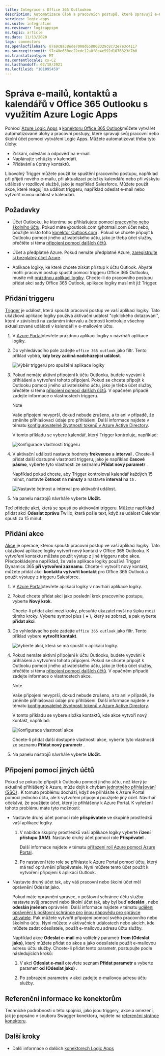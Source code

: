 ```yaml
---
title: Integrace s Office 365 Outlookem
description: Automatizace úloh a pracovních postupů, které spravují e-maily, kontakty a kalendáře v Office 365 Outlooku pomocí Azure Logic Apps
services: logic-apps
ms.suite: integration
ms.reviewer: logicappspm
ms.topic: article
ms.date: 11/13/2020
tags: connectors
ms.openlocfilehash: 87a9c8a38ede7008d658068329c8c72e7e3c4117
ms.sourcegitcommit: 97c48e630ec22edc12a0f8e4e592d1676323d7b0
ms.translationtype: MT
ms.contentlocale: cs-CZ
ms.lasthandoff: 02/18/2021
ms.locfileid: "101095459"
---
```

# <a name="manage-email-contacts-and-calendars-in-office-365-outlook-by-using-azure-logic-apps"></a>Správa e-mailů, kontaktů a kalendářů v Office 365 Outlooku s využitím Azure Logic Apps

Pomocí [Azure Logic Apps](../logic-apps/logic-apps-overview.md) a [konektoru Office 365 Outlook](/connectors/office365connector/)můžete vytvářet automatizované úlohy a pracovní postupy, které spravují svůj pracovní nebo školní účet pomocí vytváření Logic Apps. Můžete automatizovat třeba tyto úlohy:

* Získání, odeslání a odpověď na e-mail.
* Naplánujte schůzky v kalendáři.
* Přidávání a úpravy kontaktů.

Libovolný Trigger můžete použít ke spuštění pracovního postupu, například při přijetí nového e-mailu, při aktualizaci položky kalendáře nebo při výskytu události v rozdílové službě, jako je například Salesforce. Můžete použít akce, které reagují na událost triggeru, například odeslat e-mail nebo vytvořit novou událost v kalendáři.

## <a name="prerequisites"></a>Požadavky

* Účet Outlooku, ke kterému se přihlašujete pomocí [pracovního nebo školního účtu](https://www.office.com/). Pokud máte @outlook.com @hotmail.com účet nebo, použijte místo toho [konektor Outlook.com](../connectors/connectors-create-api-outlook.md) . Pokud se chcete připojit k Outlooku pomocí jiného uživatelského účtu, jako je třeba účet služby, přečtěte si téma [připojení pomocí dalších účtů](#connect-using-other-accounts).

* Účet a předplatné Azure. Pokud nemáte předplatné Azure, [zaregistrujte si bezplatný účet Azure](https://azure.microsoft.com/free/?WT.mc_id=A261C142F).

* Aplikace logiky, ke které chcete získat přístup k účtu Outlook. Abyste mohli pracovní postup spustit pomocí triggeru Office 365 Outlooku, musíte mít [prázdnou aplikaci logiky](../logic-apps/quickstart-create-first-logic-app-workflow.md). Chcete-li do pracovního postupu přidat akci sady Office 365 Outlook, aplikace logiky musí mít již Trigger.

## <a name="add-a-trigger"></a>Přidání triggeru

[Trigger](../logic-apps/logic-apps-overview.md#logic-app-concepts) je událost, která spouští pracovní postup ve vaší aplikaci logiky. Tato ukázková aplikace logiky používá aktivační událost "cyklického dotazování", která v závislosti na zadaném intervalu a četnosti kontroluje všechny aktualizované události v kalendáři v e-mailovém účtu.

1. V [Azure Portal](https://portal.azure.com)otevřete prázdnou aplikaci logiky v návrháři aplikace logiky.

1. Do vyhledávacího pole zadejte `office 365 outlook` jako filtr. Tento příklad vybírá, **kdy brzy začíná nadcházející událost**.
   
   ![Výběr triggeru pro spuštění aplikace logiky](./media/connectors-create-api-office365-outlook/office365-trigger.png)

1. Pokud nemáte aktivní připojení k účtu Outlooku, budete vyzváni k přihlášení a vytvoření tohoto připojení. Pokud se chcete připojit k Outlooku pomocí jiného uživatelského účtu, jako je třeba účet služby, přečtěte si téma [připojení pomocí dalších účtů](#connect-using-other-accounts). V opačném případě zadejte informace o vlastnostech triggeru.

   > [!NOTE]
   > Vaše připojení nevyprší, dokud nebude zrušeno, a to ani v případě, že změníte přihlašovací údaje pro přihlášení. Další informace najdete v tématu [konfigurovatelné životnosti tokenů v Azure Active Directory](../active-directory/develop/active-directory-configurable-token-lifetimes.md).

   V tomto příkladu se vybere kalendář, který Trigger kontroluje, například:

   ![Konfigurace vlastností triggeru](./media/connectors-create-api-office365-outlook/select-calendar.png)

1. V aktivační události nastavte hodnoty **frekvence** a **interval** . Chcete-li přidat další dostupné vlastnosti triggeru, jako je například **časové pásmo**, vyberte tyto vlastnosti ze seznamu **Přidat nový parametr** .

   Například pokud chcete, aby Trigger kontroloval kalendář každých 15 minut, nastavte **četnost** na **minuty** a nastavte **interval** na `15` . 

   ![Nastavte četnost a interval pro aktivační událost.](./media/connectors-create-api-office365-outlook/calendar-settings.png)

1. Na panelu nástrojů návrháře vyberte **Uložit**.

Teď přidejte akci, která se spustí po aktivování triggeru. Můžete například přidat akci **Odeslat zprávu** Twilio, která pošle text, když se událost Calendar spustí za 15 minut.

## <a name="add-an-action"></a>Přidání akce

[Akce](../logic-apps/logic-apps-overview.md#logic-app-concepts) je operace, kterou spouští pracovní postup ve vaší aplikaci logiky. Tato ukázková aplikace logiky vytvoří nový kontakt v Office 365 Outlooku. K vytvoření kontaktu můžete použít výstup z jiné triggeru nebo akce. Předpokládejme například, že vaše aplikace logiky používá Trigger Dynamics 365 **při vytvoření záznamu**. Chcete-li vytvořit nový kontakt, můžete přidat akci **kontaktu vytvořit kontakt** pro Office 365 Outlook a použít výstupy z triggeru Salesforce.

1. V [Azure Portal](https://portal.azure.com)otevřete aplikaci logiky v návrháři aplikace logiky.

1. Pokud chcete přidat akci jako poslední krok pracovního postupu, vyberte **Nový krok**. 

   Chcete-li přidat akci mezi kroky, přesuňte ukazatel myši na šipku mezi těmito kroky. Vyberte symbol plus ( **+** ), který se zobrazí, a pak vyberte **přidat akci**.

1. Do vyhledávacího pole zadejte `office 365 outlook` jako filtr. Tento příklad vybere **vytvořit kontakt**.

   ![Vyberte akci, která se má spustit v aplikaci logiky.](./media/connectors-create-api-office365-outlook/office365-actions.png) 

1. Pokud nemáte aktivní připojení k účtu Outlooku, budete vyzváni k přihlášení a vytvoření tohoto připojení. Pokud se chcete připojit k Outlooku pomocí jiného uživatelského účtu, jako je třeba účet služby, přečtěte si téma [připojení pomocí dalších účtů](#connect-using-other-accounts). V opačném případě zadejte informace o vlastnostech akce.

   > [!NOTE]
   > Vaše připojení nevyprší, dokud nebude zrušeno, a to ani v případě, že změníte přihlašovací údaje pro přihlášení. Další informace najdete v tématu [konfigurovatelné životnosti tokenů v Azure Active Directory](../active-directory/develop/active-directory-configurable-token-lifetimes.md).

   V tomto příkladu se vybere složka kontaktů, kde akce vytvoří nový kontakt, například:

   ![Konfigurace vlastností akce](./media/connectors-create-api-office365-outlook/select-contacts-folder.png)

   Chcete-li přidat další dostupné vlastnosti akce, vyberte tyto vlastnosti ze seznamu **Přidat nový parametr** .

1. Na panelu nástrojů návrháře vyberte **Uložit**.

<a name="connect-using-other-accounts"></a>

## <a name="connect-using-other-accounts"></a>Připojení pomocí jiných účtů

Pokud se pokusíte připojit k Outlooku pomocí jiného účtu, než který je aktuálně přihlášený k Azure, může dojít k chybám [jednotného přihlašování (SSO)](../active-directory/manage-apps/what-is-single-sign-on.md) . K tomuto problému dochází, když se přihlásíte k Azure Portal pomocí jednoho účtu, ale k vytvoření připojení použijete jiný účet. Návrhář očekává, že použijete účet, který je přihlášený k Azure Portal. K vyřešení tohoto problému máte tyto možnosti:

* Nastavte druhý účet pomocí role **přispěvatele** ve skupině prostředků vaší aplikace logiky.

  1. V nabídce skupiny prostředků vaší aplikace logiky vyberte **řízení přístupu (IAM)**. Nastavte druhý účet pomocí role **Přispěvatel** . 
  
     Další informace najdete v tématu [přiřazení rolí Azure pomocí Azure Portal](../role-based-access-control/role-assignments-portal.md).

  1. Po nastavení této role se přihlaste k Azure Portal pomocí účtu, který má teď oprávnění přispěvatele. Nyní můžete tento účet použít k vytvoření připojení k aplikaci Outlook.

* Nastavte druhý účet tak, aby váš pracovní nebo školní účet měl oprávnění Odeslat jako.

   Pokud máte oprávnění správce, v poštovní schránce účtu služby nastavte svůj pracovní nebo školní účet tak, aby byl buď **odeslán** , nebo **odeslán jménem** oprávnění. Další informace najdete v tématu [udělení oprávnění k poštovní schránce pro jinou nápovědu pro správce uživatele](/microsoft-365/admin/add-users/give-mailbox-permissions-to-another-user). Pak můžete vytvořit připojení pomocí svého pracovního nebo školního účtu. Nyní můžete v aktivačních událostech nebo akcích, kde můžete zadat odesílatele, použít e-mailovou adresu účtu služby.

   Například akce **Odeslat e-mail** má volitelný parametr **from (Odeslat jako)**, který můžete přidat do akce a jako odesílatele použít e-mailovou adresu účtu služby. Chcete-li přidat tento parametr, postupujte podle následujících kroků:

   1. V akci **Odeslat e-mail** otevřete seznam **Přidat parametr** a vyberte parametr **od (Odeslat jako)** .

   1. Po zobrazení parametru v akci zadejte e-mailovou adresu účtu služby.

## <a name="connector-reference"></a>Referenční informace ke konektorům

Technické podrobnosti o této spojnici, jako jsou triggery, akce a omezení, jak je popsáno v souboru Swagger konektoru, najdete na [referenční stránce konektoru](/connectors/office365/). 

## <a name="next-steps"></a>Další kroky

* Další informace o dalších [konektorech Logic Apps](../connectors/apis-list.md)
